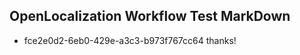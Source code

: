 ## OpenLocalization Workflow Test MarkDown
* fce2e0d2-6eb0-429e-a3c3-b973f767cc64 thanks!

<!--HONumber=Aug16_HO1-->



